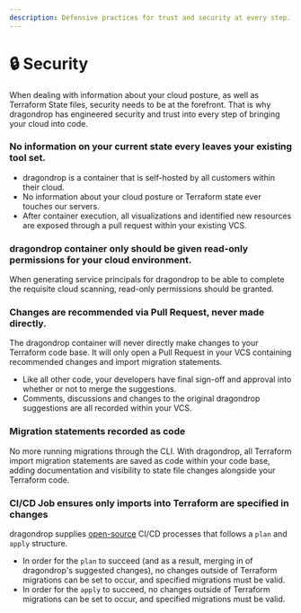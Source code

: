 ```yaml
---
description: Defensive practices for trust and security at every step.
---
```


# 🔒 Security

When dealing with information about your cloud posture, as well as Terraform State files, security needs to be at the forefront. That is why dragondrop has engineered security and trust into every step of bringing your cloud into code.

### No information on your current state every leaves your existing tool set.

* dragondrop is a container that is self-hosted by all customers within their cloud.
* No information about your cloud posture or Terraform state ever touches our servers.
* After container execution, all visualizations and identified new resources are exposed through a pull request within your existing VCS.

### dragondrop container only should be given read-only permissions for your cloud environment.

When generating service principals for dragondrop to be able to complete the requisite cloud scanning, read-only permissions should be granted.

### Changes are recommended via Pull Request, never made directly.

The dragondrop container will never directly make changes to your Terraform code base. It will only open a Pull Request in your VCS containing recommended changes and import migration statements.

* Like all other code, your developers have final sign-off and approval into whether or not to merge the suggestions.
* Comments, discussions and changes to the original dragondrop suggestions are all recorded within your VCS.

### Migration statements recorded as code

No more running migrations through the CLI. With dragondrop, all Terraform import migration statements are saved as code within your code base, adding documentation and visibility to state file changes alongside your Terraform code.

### CI/CD Job ensures only imports into Terraform are specified in changes

dragondrop supplies [open-source](https://github.com/dragondrop-cloud/github-action-tfstate-migration) CI/CD processes that follows a `plan` and `apply` structure.

* In order for the `plan` to succeed (and as a result, merging in of dragondrop's suggested changes), no changes outside of Terraform migrations can be set to occur, and specified migrations must be valid.
* In order for the `apply` to succeed, no changes outside of Terraform migrations can be set to occur, and specified migrations must be valid.
